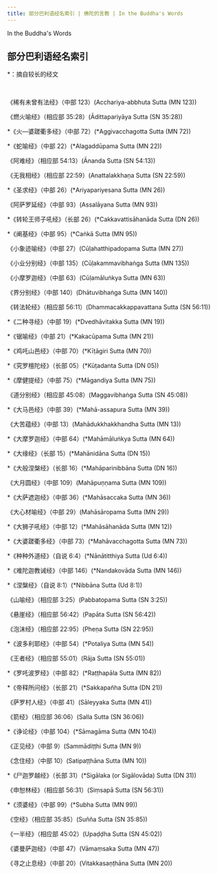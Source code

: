 ```yaml
---
title: 部分巴利语经名索引 | 佛陀的言教 | In the Buddha's Words
---
```


In the Buddha's Words

## 部分巴利语经名索引

\*：摘自较长的经文

   

《稀有未曾有法经》（中部 123）(Acchariya-abbhuta Sutta (MN 123))

《燃火喻经》（相应部 35:28）(Ādittapariyāya Sutta (SN 35:28))

\*《火—婆蹉衢多经》（中部 72）(\*Aggivacchagotta Sutta (MN 72))

\*《蛇喻经》（中部 22）(\*Alagaddūpama Sutta (MN 22))

《阿难经》（相应部 54:13）(Ānanda Sutta (SN 54:13))

《无我相经》（相应部 22:59）(Anattalakkhaṇa Sutta (SN 22:59))

\*《圣求经》（中部 26）(\*Ariyapariyesana Sutta (MN 26))

《阿萨罗延经》（中部 93）(Assalāyana Sutta (MN 93))

\*《转轮王师子吼经》（长部 26）(\*Cakkavattisāhanāda Sutta (DN 26))

\*《阐基经》（中部 95）(\*Caṅkā Sutta (MN 95))

《小象迹喻经》（中部 27）(Cūḷahatthipadopama Sutta (MN 27))

《小业分别经》（中部 135）(Cūḷakammavibhaṅga Sutta (MN 135))

《小摩罗迦经》（中部 63）(Cūḷamāluṅkya Sutta (MN 63))

《界分别经》（中部 140）(Dhātuvibhaṅga Sutta (MN 140))

《转法轮经》（相应部 56:11）(Dhammacakkappavattana Sutta (SN 56:11))

\*《二种寻经》（中部 19）(\*Dvedhāvitakka Sutta (MN 19))

\*《锯喻经》（中部 21）(\*Kakacūpama Sutta (MN 21))

\*《鸡吒山邑经》（中部 70）(\*Kīṭāgiri Sutta (MN 70))

\*《究罗檀陀经》（长部 05）(\*Kūṭadanta Sutta (DN 05))

\*《摩健提经》（中部 75）(\*Māgandiya Sutta (MN 75))

《道分别经》（相应部 45:08）(Maggavibhaṅga Sutta (SN 45:08))

\*《大马邑经》（中部 39）(\*Mahā-assapura Sutta (MN 39))

《大苦蕴经》（中部 13）(Mahādukkhakkhandha Sutta (MN 13))

\*《大摩罗迦经》（中部 64）(\*Mahāmāluṅkya Sutta (MN 64))

\*《大缘经》（长部 15）(\*Mahānidāna Sutta (DN 15))

\*《大般涅槃经》（长部 16）(\*Mahāparinibbāna Sutta (DN 16))

《大月圆经》（中部 109）(Mahāpuṇṇama Sutta (MN 109))

\*《大萨遮迦经》（中部 36）(\*Mahāsaccaka Sutta (MN 36))

《大心材喻经》（中部 29）(Mahāsāropama Sutta (MN 29))

\*《大狮子吼经》（中部 12）(\*Mahāsāhanāda Sutta (MN 12))

\*《大婆蹉衢多经》（中部 73）(\*Mahāvacchagotta Sutta (MN 73))

\*《种种外道经》（自说 6:4）(\*Nānātitthiya Sutta (Ud 6:4))

\*《难陀迦教诫经》（中部 146）(\*Nandakovāda Sutta (MN 146))

\*《涅槃经》（自说 8:1）(\*Nibbāna Sutta (Ud 8:1))

《山喻经》（相应部 3:25）(Pabbatopama Sutta (SN 3:25))

《悬崖经》（相应部 56:42）(Papāta Sutta (SN 56:42))

《泡沫经》（相应部 22:95）(Pheṇa Sutta (SN 22:95))

\*《波多利耶经》（中部 54）(\*Potaliya Sutta (MN 54))

《王者经》（相应部 55:01）(Rāja Sutta (SN 55:01))

\*《罗吒波罗经》（中部 82）(\*Raṭṭhapāla Sutta (MN 82))

\*《帝释所问经》（长部 21）(\*Sakkapañha Sutta (DN 21))

《萨罗村人经》（中部 41）(Sāleyyaka Sutta (MN 41))

《箭经》（相应部 36:06）(Salla Sutta (SN 36:06))

\*《诤论经》（中部 104）(\*Sāmagāma Sutta (MN 104))

《正见经》（中部 9）(Sammādiṭṭhi Sutta (MN 9))

《念住经》（中部 10）(Satipaṭṭhāna Sutta (MN 10))

\*《尸迦罗越经》（长部 31）(\*Sigālaka (or Sigālovāda) Sutta (DN 31))

《申恕林经》（相应部 56:31）(Siṃsapā Sutta (SN 56:31))

\*《须婆经》（中部 99）(\*Subha Sutta (MN 99))

《空经》（相应部 35:85）(Suñña Sutta (SN 35:85))

《一半经》（相应部 45:02）(Upaḍḍha Sutta (SN 45:02))

《婆曼萨迦经》（中部 47）(Vāmaṃsaka Sutta (MN 47))

《寻之止息经》（中部 20）(Vitakkasaṇṭhāna Sutta (MN 20))